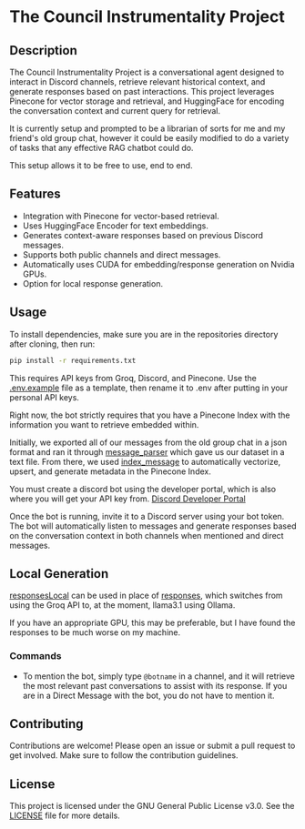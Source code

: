 # The Council Instrumentality Project

## Description
The Council Instrumentality Project is a conversational agent designed to interact in Discord channels, retrieve relevant historical context, and generate responses based on past interactions. This project leverages Pinecone for vector storage and retrieval, and HuggingFace for encoding the conversation context and current query for retrieval.

It is currently setup and prompted to be a librarian of sorts for me and my friend's old group chat, however it could be easily modified to do a variety of tasks that any effective RAG chatbot could do.

This setup allows it to be free to use, end to end.

## Features
- Integration with Pinecone for vector-based retrieval.
- Uses HuggingFace Encoder for text embeddings.
- Generates context-aware responses based on previous Discord messages.
- Supports both public channels and direct messages.
- Automatically uses CUDA for embedding/response generation on Nvidia GPUs.
- Option for local response generation.

## Usage
To install dependencies, make sure you are in the repositories directory after cloning, then run:
   ```bash
   pip install -r requirements.txt
   ```

This requires API keys from Groq, Discord, and Pinecone. Use the [.env.example](./.env.example) file as a template, then rename it to .env after
putting in your personal API keys.

Right now, the bot strictly requires that you have a Pinecone Index with the information you want to retrieve embedded within.

Initially, we exported all of our messages from the old group chat in a json format and ran it through [message_parser](./src/message_parser.py) which gave us our dataset in a text file. From there, we used [index_message](./src/index_message.py) to automatically vectorize, upsert, and generate metadata in the Pinecone Index.

You must create a discord bot using the developer portal, which is also where you will get your API key from. 
[Discord Developer Portal](https://discord.com/developers/applications)

Once the bot is running, invite it to a Discord server using your bot token. The bot will automatically listen to messages and generate responses based on the conversation context in both channels when mentioned and direct messages.

## Local Generation
[responsesLocal](./src/responsesLocal.py) can be used in place of [responses](./src/responses.py), which switches from using the Groq API to,
at the moment, llama3.1 using Ollama.

If you have an appropriate GPU, this may be preferable, but I have found the responses to be much worse on my machine.

### Commands
- To mention the bot, simply type `@botname` in a channel, and it will retrieve the most relevant past conversations to assist with its response. If you are in a Direct Message with the bot, you do not have to mention it.

## Contributing
Contributions are welcome! Please open an issue or submit a pull request to get involved. Make sure to follow the contribution guidelines.

## License
This project is licensed under the GNU General Public License v3.0. See the [LICENSE](./LICENSE.txt) file for more details.

